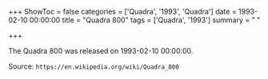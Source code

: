 +++
ShowToc = false
categories = ['Quadra', '1993', 'Quadra']
date = 1993-02-10 00:00:00
title = "Quadra 800"
tags = ['Quadra', '1993']
summary = " "

+++

The Quadra 800 was released on 1993-02-10 00:00:00.

Source: `https://en.wikipedia.org/wiki/Quadra_800`


